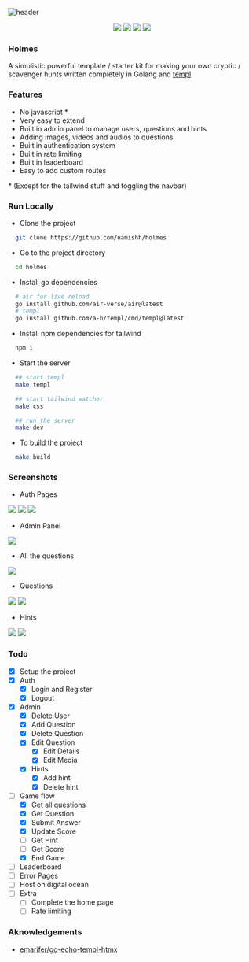 ![header](https://i.imgur.com/3EIbYcO.png)

<div align="center">

<img src="https://img.shields.io/badge/go-%2300ADD8.svg?style=for-the-badge&logo=go&logoColor=white"> <img src="https://img.shields.io/badge/sqlite-%2307405e.svg?style=for-the-badge&logo=sqlite&logoColor=white"> <img src="https://img.shields.io/badge/tailwindcss-%2338B2AC.svg?style=for-the-badge&logo=tailwind-css&logoColor=white"> <img src="https://img.shields.io/badge/DigitalOcean-%230167ff.svg?style=for-the-badge&logo=digitalOcean&logoColor=white">

</div>

### Holmes
A simplistic powerful template / starter kit for making your own cryptic / scavenger hunts written completely in Golang and [templ](https://github.com/a-h/templ)

### Features
- No javascript *
- Very easy to extend
- Built in admin panel to manage users, questions and hints
- Adding images, videos and audios to questions
- Built in authentication system
- Built in rate limiting
- Built in leaderboard
- Easy to add custom routes

\* (Except for the tailwind stuff and toggling the navbar)


### Run Locally

- Clone the project

```bash
  git clone https://github.com/namishh/holmes
```

- Go to the project directory

```bash
  cd holmes
```

- Install go dependencies

```bash
  # air for live reload
  go install github.com/air-verse/air@latest
  # templ
  go install github.com/a-h/templ/cmd/templ@latest
```

- Install npm dependencies for tailwind

```bash
  npm i
```

- Start the server

```bash
  ## start templ
  make templ

  ## start tailwind watcher
  make css

  ## run the server
  make dev
```

- To build the project
```bash
  make build
```


### Screenshots

- Auth Pages

<img src="https://i.imgur.com/tbKPDpP.png">
<img src="https://i.imgur.com/TSMiuCG.png">
<img src="https://i.imgur.com/uoidEFB.png">

- Admin Panel

<img src="https://i.imgur.com/48Vrz7j.png">

- All the questions

<img src="https://i.imgur.com/r4oROL4.png">

- Questions

<img src="https://i.imgur.com/08huRR2.png">
<img src="https://i.imgur.com/AQRfR9a.png">

- Hints

<img src="https://i.imgur.com/fWM2z3y.png">
<img src="https://i.imgur.com/QL5eEmC.png">

### Todo
- [x] Setup the project
- [x] Auth
  - [x] Login and Register
  - [x] Logout
- [x] Admin
  - [x] Delete User
  - [x] Add Question
  - [x] Delete Question
  - [x] Edit Question
    - [x] Edit Details
    - [x] Edit Media
  - [x] Hints
    - [x] Add hint
    - [x] Delete hint
- [ ] Game flow
  - [x] Get all questions
  - [x] Get Question
  - [x] Submit Answer
  - [x] Update Score
  - [ ] Get Hint
  - [ ] Get Score
  - [x] End Game
- [ ] Leaderboard
- [ ] Error Pages
- [ ] Host on digital ocean
- [ ] Extra
  - [ ] Complete the home page
  - [ ] Rate limiting

### Aknowledgements

-  [emarifer/go-echo-templ-htmx](https://github.com/emarifer/go-echo-templ-htmx)
